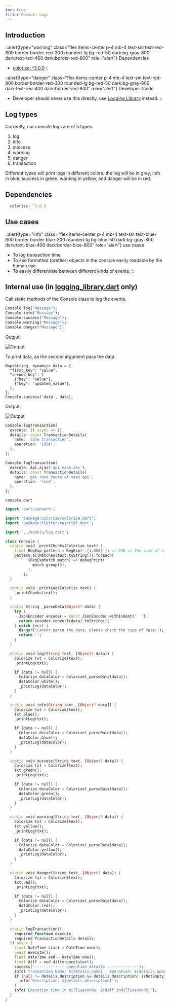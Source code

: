 ```yaml
---
toc: true
title: Console Logs
---
```


## Introduction 

::alert{type="warning" class="flex items-center p-4 mb-4 text-sm text-red-800 border border-red-300 rounded-lg bg-red-50 dark:bg-gray-800 dark:text-red-400 dark:border-red-800" role="alert"}
Dependencies   
- [colorize: ^3.0.0](https://pub.dev/packages/colorize)
::

::alert{type="danger" class="flex items-center p-4 mb-4 text-sm text-red-800 border border-red-300 rounded-lg bg-red-50 dark:bg-gray-800 dark:text-red-400 dark:border-red-800" role="alert"}
Developer Guide   
- Developer should never use this directly, use [Logging Library](../1.logging_library.md) instead.
::



## Log types
Currently, our console logs are of 5 types.
1. log
2. info
3. success
4. warning
5. danger
6. transaction

Different types will print logs in different colors. the log will be in grey, info in blue, success in green, warning in yellow, and danger will be in red.

## Dependencies
```yaml
  colorize: ^3.0.0
```

## Use cases

::alert{type="info" class="flex items-center p-4 mb-4 text-sm text-blue-800 border border-blue-300 rounded-lg bg-blue-50 dark:bg-gray-800 dark:text-blue-400 dark:border-blue-800" role="alert"}
use cases   
- To log transaction time
- To see formatted (prettier) objects in the console easily readable by the human eye
- To easily differentiate between different kinds of events.
::

## Internal use (in [logging_library.dart](../logging_library.md) only)

Call static methods of the Console class to log the events.

```dart
Console.log("Message");
Console.info("Message");
Console.success("Message");
Console.warning("Message");
Console.danger("Message");
```

Output:

<img src="/images/flutter/components/log/log-type.png" alt="Output">

To print data, as the second argument pass the data 
```dart{8}
Map<String, dynamic> data = {
  "first_key": "value",
  "second_key": [
    {"key": "value"},
    {"key": "updated_value"},
  ],
};
Console.success('data', data);
```

Output:

<img src="/images/flutter/components/log/prettier-log.png" alt="Output">

```dart
Console.logTransaction(
  execute: () async => {},
  details: const TransactionDetails(
    name: 'idle transaction',
    operation: 'idle',
  ),
);
```

```dart
Console.logTransaction(
  execute: Api.ajax('api.vaah.dev'),
  details: const TransactionDetails(
    name: 'get root route of vaah api',
    operation: 'read',
  ),
);
```

`console.dart`
```dart
import 'dart:convert';

import 'package:colorize/colorize.dart';
import 'package:flutter/material.dart';

import '../models/log.dart';

class Console {
  static void _printChunks(Colorize text) {
    final RegExp pattern = RegExp('.{1,800}'); // 800 is the size of each chunk
    pattern.allMatches(text.toString()).forEach(
          (RegExpMatch match) => debugPrint(
            match.group(0),
          ),
        );
  }

  static void _printLog(Colorize text) {
    _printChunks(text);
  }

  static String _parseData(Object? data) {
    try {
      JsonEncoder encoder = const JsonEncoder.withIndent('  ');
      return encoder.convert(data).toString();
    } catch (err) {
      danger("Cannot parse the data, please check the type of data!");
      return '';
    }
  }

  static void log(String text, [Object? data]) {
    Colorize txt = Colorize(text);
    _printLog(txt);

    if (data != null) {
      Colorize dataColor = Colorize(_parseData(data));
      dataColor.white();
      _printLog(dataColor);
    }
  }

  static void info(String text, [Object? data]) {
    Colorize txt = Colorize(text);
    txt.blue();
    _printLog(txt);

    if (data != null) {
      Colorize dataColor = Colorize(_parseData(data));
      dataColor.blue();
      _printLog(dataColor);
    }
  }

  static void success(String text, [Object? data]) {
    Colorize txt = Colorize(text);
    txt.green();
    _printLog(txt);

    if (data != null) {
      Colorize dataColor = Colorize(_parseData(data));
      dataColor.green();
      _printLog(dataColor);
    }
  }

  static void warning(String text, [Object? data]) {
    Colorize txt = Colorize(text);
    txt.yellow();
    _printLog(txt);

    if (data != null) {
      Colorize dataColor = Colorize(_parseData(data));
      dataColor.yellow();
      _printLog(dataColor);
    }
  }

  static void danger(String text, [Object? data]) {
    Colorize txt = Colorize(text);
    txt.red();
    _printLog(txt);

    if (data != null) {
      Colorize dataColor = Colorize(_parseData(data));
      dataColor.red();
      _printLog(dataColor);
    }
  }

  static logTransaction({
    required Function execute,
    required TransactionDetails details,
  }) async {
    final DateTime start = DateTime.now();
    await execute();
    final DateTime end = DateTime.now();
    final diff = end.difference(start);
    success('------------- execution details -------------');
    info('Transaction Name: ${details.name} | Operation: ${details.operation}');
    if (null != details.description && details.description!.isNotEmpty) {
      info('Description: ${details.description}');
    }
    info('Execution time in milliseconds: ${diff.inMilliseconds}');
  }
}
```
